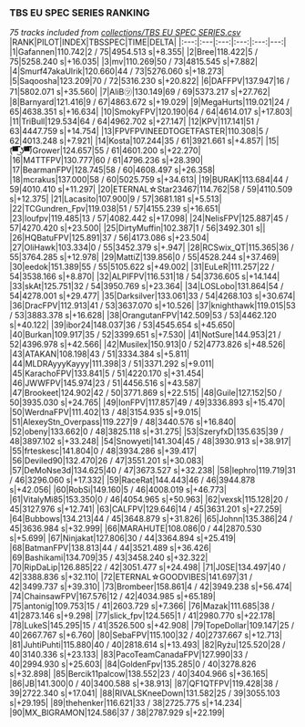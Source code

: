 ### TBS EU SPEC SERIES RANKING
*75 tracks included from [collections/TBS EU SPEC SERIES.csv](/collections/TBS%20EU%20SPEC%20SERIES.csv)*
|RANK|PILOT|INDEX|TBSSPEC|TIME|DELTA|
|:---:|:---|:---:|:---:|:---:|---:|
|1|Gafannen|110.742|2 / 75|4954.513 s|+8.355|
|2|Bree|118.422|5 / 75|5258.240 s|+16.035|
|3|mv|110.269|50 / 73|4815.545 s|+7.882|
|4|Smurf47akaUlrik|120.660|44 / 73|5276.060 s|+18.273|
|5|Saqoosha|123.209|70 / 72|5316.230 s|+20.822|
|6|DAFFPV|137.947|16 / 71|5802.071 s|+35.560|
|7|AliB㋡|130.149|69 / 69|5373.217 s|+27.762|
|8|Barnyard|121.416|9 / 67|4863.672 s|+19.029|
|9|MegaHurts|119.021|24 / 65|4638.351 s|+16.634|
|10|SmokyFPV|120.190|64 / 64|4614.017 s|+17.803|
|11|TriBull|129.534|64 / 64|4962.702 s|+27.147|
|12|KPV|117.141|51 / 63|4447.759 s|+14.754|
|13|FPVFPVINEEDTOGETFASTER|110.308|5 / 62|4013.248 s|+7.921|
|14|Kosta|107.244|35 / 61|3921.661 s|+4.857|
|15|(͡▀̿̿ ͜ʖ͡▀̿̿)Grower|124.657|55 / 61|4601.200 s|+22.270|
|16|M4TTFPV|130.777|60 / 61|4796.236 s|+28.390|
|17|BearmanFPV|128.745|58 / 60|4608.497 s|+26.358|
|18|mcrakus|137.000|58 / 60|5025.759 s|+34.613|
|19|BURAK|113.684|44 / 59|4010.410 s|+11.297|
|20|ETERNAL☆Star23467|114.762|58 / 59|4110.509 s|+12.375|
|21|Lacasito|107.900|9 / 57|3681.181 s|+5.513|
|22|TCGundren_Fpv|119.038|51 / 57|4155.239 s|+16.651|
|23|loufpv|119.485|13 / 57|4082.442 s|+17.098|
|24|NelisFPV|125.887|45 / 57|4270.420 s|+23.500|
|25|DirtyMuffin|102.387|1 / 56|3492.301 s||
|26|HQBatuFPV|125.891|37 / 56|4173.086 s|+23.504|
|27|OliHawk|103.334|0 / 55|3452.379 s|+.947|
|28|RCSwix_QT|115.365|36 / 55|3764.285 s|+12.978|
|29|MattiZ|139.856|0 / 55|4528.244 s|+37.469|
|30|eedok|151.389|55 / 55|5105.622 s|+49.002|
|31|EuLeR|111.257|22 / 54|3538.166 s|+8.870|
|32|ALPIFPV|116.531|18 / 54|3736.605 s|+14.144|
|33|skAt|125.751|32 / 54|3950.769 s|+23.364|
|34|LOSLobo|131.864|54 / 54|4278.001 s|+29.477|
|35|Darksilver|133.061|33 / 54|4268.103 s|+30.674|
|36|DracFPV|112.913|41 / 53|3637.070 s|+10.526|
|37|knighthawk|119.015|53 / 53|3883.378 s|+16.628|
|38|OrangutanFPV|142.509|53 / 53|4462.120 s|+40.122|
|39|ibor24|148.037|36 / 53|4545.654 s|+45.650|
|40|Burkan|109.917|35 / 52|3399.651 s|+7.530|
|41|NotSure|144.953|21 / 52|4396.978 s|+42.566|
|42|Musilex|150.913|0 / 52|4773.826 s|+48.526|
|43|ATAKAN|108.198|43 / 51|3334.384 s|+5.811|
|44|MLDRAyyyKayyy|111.398|3 / 51|3371.292 s|+9.011|
|45|KarachoFPV|133.841|5 / 51|4220.170 s|+31.454|
|46|JWWFPV|145.974|23 / 51|4456.516 s|+43.587|
|47|Brookeet|124.902|42 / 50|3771.869 s|+22.515|
|48|Guile|127.152|50 / 50|3935.030 s|+24.765|
|49|IonFPV|117.857|49 / 49|3336.893 s|+15.470|
|50|WerdnaFPV|111.402|13 / 48|3154.935 s|+9.015|
|51|AlexeyStn_Overpass|119.227|9 / 48|3440.576 s|+16.840|
|52|obeny|133.662|0 / 48|3825.118 s|+31.275|
|53|SzeryfxD|135.635|39 / 48|3897.102 s|+33.248|
|54|Snowyeti|141.304|45 / 48|3930.913 s|+38.917|
|55|frteskesc|141.804|0 / 48|3934.286 s|+39.417|
|56|Deviled90|132.470|26 / 47|3551.201 s|+30.083|
|57|DeMoNse3d|134.625|40 / 47|3673.527 s|+32.238|
|58|lephro|119.719|31 / 46|3296.060 s|+17.332|
|59|RaceRat|144.443|46 / 46|3944.878 s|+42.056|
|60|RobSi|149.160|5 / 46|4008.019 s|+46.773|
|61|VitalyMi85|153.350|0 / 46|4054.965 s|+50.963|
|62|vexsk|115.128|20 / 45|3127.976 s|+12.741|
|63|CALFPV|129.646|14 / 45|3631.201 s|+27.259|
|64|Bubbows|134.213|44 / 45|3648.879 s|+31.826|
|65|Johnn|135.386|24 / 45|3636.984 s|+32.999|
|66|MARAHUTE|108.086|0 / 44|2870.530 s|+5.699|
|67|Ninjakat|127.806|30 / 44|3364.894 s|+25.419|
|68|BatmanFPV|138.813|44 / 44|3521.489 s|+36.426|
|69|Bashikami|134.709|35 / 43|3458.240 s|+32.322|
|70|RipDaLip|126.885|22 / 42|3051.477 s|+24.498|
|71|J0SE|134.497|40 / 42|3388.836 s|+32.110|
|72|ETERNAL☆GOODVIBES|141.697|31 / 42|3499.737 s|+39.310|
|73|Brombeer|158.861|4 / 42|3949.238 s|+56.474|
|74|ChainsawFPV|167.576|12 / 42|4034.985 s|+65.189|
|75|antonig|109.753|15 / 41|2603.729 s|+7.366|
|76|Mazak|111.685|38 / 41|2873.146 s|+9.298|
|77|slick_fpv|124.565|1 / 41|2980.770 s|+22.178|
|78|LukeS|145.295|15 / 41|3526.500 s|+42.908|
|79|TopeDollar|109.147|25 / 40|2667.767 s|+6.760|
|80|SebaFPV|115.100|32 / 40|2737.667 s|+12.713|
|81|JuhtiPuhti|115.880|40 / 40|2818.614 s|+13.493|
|82|Ryżu|125.520|28 / 40|3140.336 s|+23.133|
|83|PacoTeamCanadaFPV|127.990|33 / 40|2994.930 s|+25.603|
|84|GoldenFpv|135.285|0 / 40|3278.826 s|+32.898|
|85|Bercik11palcow|138.552|23 / 40|3404.966 s|+36.165|
|86|JB|141.300|0 / 40|3400.588 s|+38.913|
|87|QF1QTFPV|119.428|38 / 39|2722.340 s|+17.041|
|88|RIVALSKneeDown|131.582|25 / 39|3055.103 s|+29.195|
|89|thehenker|116.621|33 / 38|2725.775 s|+14.234|
|90|MX_BIGRAMON|124.586|37 / 38|2787.929 s|+22.199|
